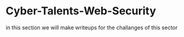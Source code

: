# Cyber-Talents-Web-Security
in this section we will make writeups for the challanges of this sector 
